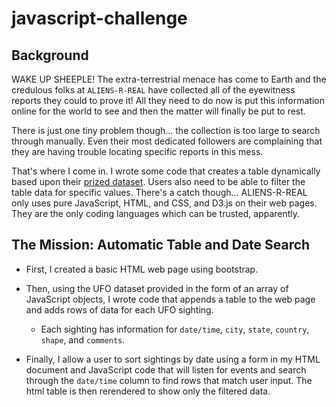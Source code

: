 # javascript-challenge

## Background

WAKE UP SHEEPLE! The extra-terrestrial menace has come to Earth and the credulous folks at `ALIENS-R-REAL` have collected all of the eyewitness reports they could to prove it! All they need to do now is put this information online for the world to see and then the matter will finally be put to rest.

There is just one tiny problem though... the collection is too large to search through manually. Even their most dedicated followers are complaining that they are having trouble locating specific reports in this mess.

That's where I come in. I wrote some code that creates a table dynamically based upon their [prized dataset](static/js/data.js). Users also need to be able to filter the table data for specific values. There's a catch though... ALIENS-R-REAL only uses pure JavaScript, HTML, and CSS, and D3.js on their web pages. They are the only coding languages which can be trusted, apparently.

## The Mission: Automatic Table and Date Search 

* First, I created a basic HTML web page using bootstrap.

* Then, using the UFO dataset provided in the form of an array of JavaScript objects, I wrote code that appends a table to the web page and adds rows of data for each UFO sighting.

  * Each sighting has information for `date/time`, `city`, `state`, `country`, `shape`, and `comments`.

* Finally, I allow a user to sort sightings by date using a form in my HTML document and JavaScript code that will listen for events and search through the `date/time` column to find rows that match user input. The html table is then rerendered to show only the filtered data.